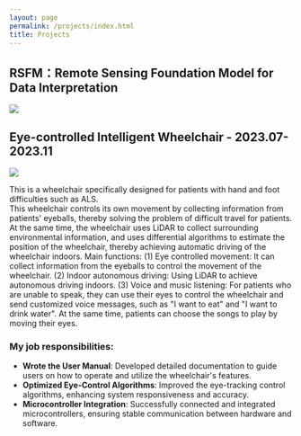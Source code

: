 ```yaml
---
layout: page
permalink: /projects/index.html
title: Projects
---
```


## RSFM：Remote Sensing Foundation Model for Data Interpretation
<div>
<img src="https://xxxxyliu.github.io/images/projects/rsfm.png"> 
</div>





## Eye-controlled Intelligent Wheelchair - 2023.07-2023.11

<div>
<img src="https://xxxxyliu.github.io/images/projects/chair.png"> 
</div>

This is a wheelchair specifically designed for patients with hand and foot difficulties such as ALS. <br>
This wheelchair controls its own movement by collecting information from patients' eyeballs, thereby solving the problem of difficult travel for patients. At the same time, the wheelchair uses LiDAR to collect surrounding environmental information, and uses differential algorithms to estimate the position of the wheelchair, thereby achieving automatic driving of the wheelchair indoors.
Main functions:
(1) Eye controlled movement: It can collect information from the eyeballs to control the movement of the wheelchair.
(2) Indoor autonomous driving: Using LiDAR to achieve autonomous driving indoors.
(3) Voice and music listening: For patients who are unable to speak, they can use their eyes to control the wheelchair and send customized voice messages, such as "I want to eat" and "I want to drink water". At the same time, patients can choose the songs to play by moving their eyes.
### My job responsibilities:
- **Wrote the User Manual**: Developed detailed documentation to guide users on how to operate and utilize the wheelchair's features.
- **Optimized Eye-Control Algorithms**: Improved the eye-tracking control algorithms, enhancing system responsiveness and accuracy.
- **Microcontroller Integration**: Successfully connected and integrated microcontrollers, ensuring stable communication between hardware and software.

<br>
